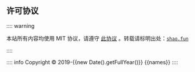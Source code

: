 ## 许可协议

:::: warning

本站所有内容均使用 MIT 协议，请遵守 [此协议](../LICENSE.md) 。转载请标明出处：[`shao.fun`](//shao.fun)

::::

:::: info Copyright © 2019-{{new Date().getFullYear()}} {{names}}
::::


<script setup lang="ts">
import { onMounted, ref } from "vue";

const names = ref('');

onMounted(() => {
  let int = window.setInterval(() => {
    const contributors = document.querySelectorAll('.contributor')
    if (contributors.length > 0) {
        names.value = Array.from(contributors).map((contributor) => {
            return contributor.textContent;
        }).join(', ');
        window.clearInterval(int);
    }
  });
});

</script>
